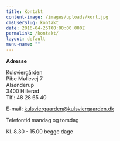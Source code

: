 ```yaml
---
title: Kontakt
content-image: /images/uploads/kort.jpg
cmsUserSlug: kontakt
date: 2016-04-25T00:00:00.000Z
permalink: /kontakt/
layout: default
menu-name: ""
---
```


**Adresse**

Kulsviergården  
Pibe Møllevej 7  
Alsønderup  
3400 Hillerød  
Tlf.: 48 28 65 40

E-mail: kulsviergaarden@kulsviergaarden.dk 

Telefontid mandag og torsdag

Kl. 8.30 - 15.00 begge dage